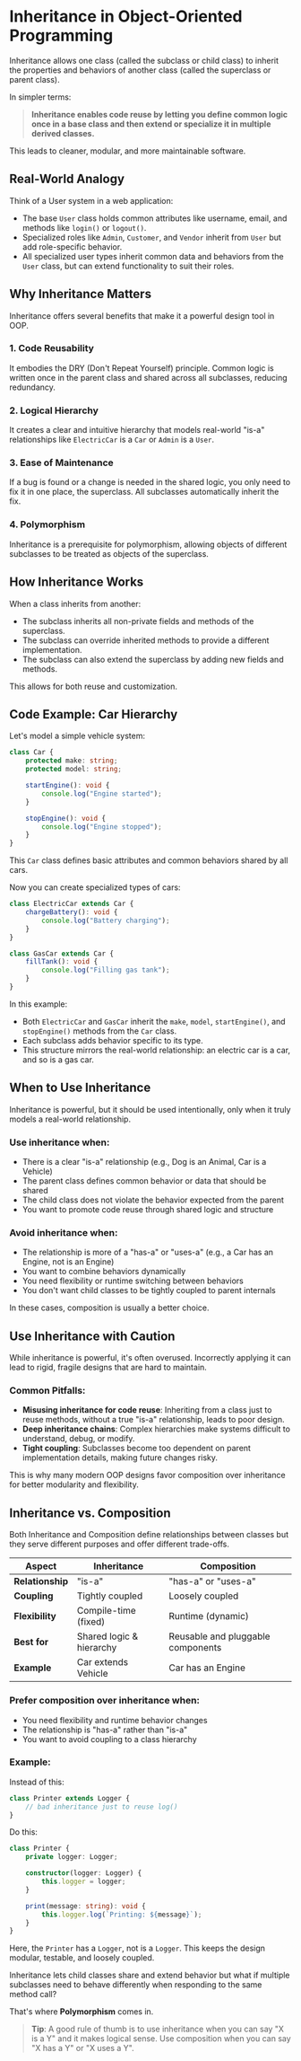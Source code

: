 # Inheritance in Object-Oriented Programming

Inheritance allows one class (called the subclass or child class) to inherit the properties and behaviors of another class (called the superclass or parent class).

In simpler terms:

> **Inheritance enables code reuse by letting you define common logic once in a base class and then extend or specialize it in multiple derived classes.**

This leads to cleaner, modular, and more maintainable software.

## Real-World Analogy

Think of a User system in a web application:

* The base `User` class holds common attributes like username, email, and methods like `login()` or `logout()`.
* Specialized roles like `Admin`, `Customer`, and `Vendor` inherit from `User` but add role-specific behavior.
* All specialized user types inherit common data and behaviors from the `User` class, but can extend functionality to suit their roles.

## Why Inheritance Matters

Inheritance offers several benefits that make it a powerful design tool in OOP.

### 1. Code Reusability

It embodies the DRY (Don't Repeat Yourself) principle. Common logic is written once in the parent class and shared across all subclasses, reducing redundancy.

### 2. Logical Hierarchy

It creates a clear and intuitive hierarchy that models real-world "is-a" relationships like `ElectricCar` is a `Car` or `Admin` is a `User`.

### 3. Ease of Maintenance

If a bug is found or a change is needed in the shared logic, you only need to fix it in one place, the superclass. All subclasses automatically inherit the fix.

### 4. Polymorphism

Inheritance is a prerequisite for polymorphism, allowing objects of different subclasses to be treated as objects of the superclass.

## How Inheritance Works

When a class inherits from another:

* The subclass inherits all non-private fields and methods of the superclass.
* The subclass can override inherited methods to provide a different implementation.
* The subclass can also extend the superclass by adding new fields and methods.

This allows for both reuse and customization.

## Code Example: Car Hierarchy

Let's model a simple vehicle system:

```typescript
class Car {
    protected make: string;
    protected model: string;

    startEngine(): void {
        console.log("Engine started");
    }

    stopEngine(): void {
        console.log("Engine stopped");
    }
}
```

This `Car` class defines basic attributes and common behaviors shared by all cars.

Now you can create specialized types of cars:

```typescript
class ElectricCar extends Car {
    chargeBattery(): void {
        console.log("Battery charging");
    }
}

class GasCar extends Car {
    fillTank(): void {
        console.log("Filling gas tank");
    }
}
```

In this example:

* Both `ElectricCar` and `GasCar` inherit the `make`, `model`, `startEngine()`, and `stopEngine()` methods from the `Car` class.
* Each subclass adds behavior specific to its type.
* This structure mirrors the real-world relationship: an electric car is a car, and so is a gas car.

## When to Use Inheritance

Inheritance is powerful, but it should be used intentionally, only when it truly models a real-world relationship.

### Use inheritance when:

* There is a clear "is-a" relationship (e.g., Dog is an Animal, Car is a Vehicle)
* The parent class defines common behavior or data that should be shared
* The child class does not violate the behavior expected from the parent
* You want to promote code reuse through shared logic and structure

### Avoid inheritance when:

* The relationship is more of a "has-a" or "uses-a" (e.g., a Car has an Engine, not is an Engine)
* You want to combine behaviors dynamically
* You need flexibility or runtime switching between behaviors
* You don't want child classes to be tightly coupled to parent internals

In these cases, composition is usually a better choice.

## Use Inheritance with Caution

While inheritance is powerful, it's often overused. Incorrectly applying it can lead to rigid, fragile designs that are hard to maintain.

### Common Pitfalls:

* **Misusing inheritance for code reuse**: Inheriting from a class just to reuse methods, without a true "is-a" relationship, leads to poor design.
* **Deep inheritance chains**: Complex hierarchies make systems difficult to understand, debug, or modify.
* **Tight coupling**: Subclasses become too dependent on parent implementation details, making future changes risky.

This is why many modern OOP designs favor composition over inheritance for better modularity and flexibility.

## Inheritance vs. Composition

Both Inheritance and Composition define relationships between classes but they serve different purposes and offer different trade-offs.

| Aspect | Inheritance | Composition |
|--------|-------------|-------------|
| **Relationship** | "is-a" | "has-a" or "uses-a" |
| **Coupling** | Tightly coupled | Loosely coupled |
| **Flexibility** | Compile-time (fixed) | Runtime (dynamic) |
| **Best for** | Shared logic & hierarchy | Reusable and pluggable components |
| **Example** | Car extends Vehicle | Car has an Engine |

### Prefer composition over inheritance when:

* You need flexibility and runtime behavior changes
* The relationship is "has-a" rather than "is-a"
* You want to avoid coupling to a class hierarchy

### Example:

Instead of this:

```typescript
class Printer extends Logger {
    // bad inheritance just to reuse log()
}
```

Do this:

```typescript
class Printer {
    private logger: Logger;

    constructor(logger: Logger) {
        this.logger = logger;
    }

    print(message: string): void {
        this.logger.log(`Printing: ${message}`);
    }
}
```

Here, the `Printer` has a `Logger`, not is a `Logger`. This keeps the design modular, testable, and loosely coupled.

Inheritance lets child classes share and extend behavior but what if multiple subclasses need to behave differently when responding to the same method call?

That's where **Polymorphism** comes in.

> **Tip**: A good rule of thumb is to use inheritance when you can say "X is a Y" and it makes logical sense. Use composition when you can say "X has a Y" or "X uses a Y".
